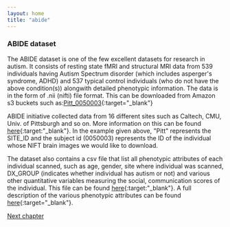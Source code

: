 ```yaml
---
layout: home
title: "abide"
---
```


### ABIDE dataset

The ABIDE dataset is one of the few excellent datasets for research in autism. It consists of resting state fMRI and structural MRI data from 539 individuals having Autism Spectrum disorder (which includes asperger's syndrome, ADHD) and 537 typical control individuals (who do not have the above condition(s)) alongwith detailed phenotypic information. The data is in the form of .nii (nifti) file format. This can be downloaded from Amazon s3 buckets such as:[Pitt_0050003](https://s3.amazonaws.com/fcp-indi/data/Projects/ABIDE_Initiative/Outputs/cpac/nofilt_noglobal/func_preproc/Pitt_0050003_func_preproc.nii.gz){:target="_blank"}

ABIDE initiative collected data from 16 different sites such as Caltech, CMU, Univ. of Pittsburgh and so on. More information on this can be found [here](http://fcon_1000.projects.nitrc.org/indi/abide/abide_I.html){:target:"_blank"}. In the example given above, "Pitt" represents the SITE_ID and the subject id (0050003) represents the ID of the individual whose NIFT brain images we would like to download. 

The dataset also contains a csv file that list all phenotypic attributes of each individual scanned, such as age, gender, site where individual was scanned, DX_GROUP (indicates whether individual has autism or not) and various other quantitative variables measuring the social, communication scores of the individual. This file can be found [here](https://s3.amazonaws.com/fcp-indi/data/Projects/ABIDE_Initiative/Phenotypic_V1_0b_preprocessed1.csv){:target:"_blank"}. A full description of the various phenotypic attributes can be found [here](http://fcon_1000.projects.nitrc.org/indi/abide/ABIDE_LEGEND_V1.02.pdf){:target="_blank"}.

<a class="continue" href="AD-chapter5.html">Next chapter</a>

